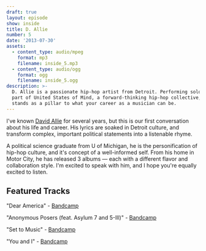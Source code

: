 ```yaml
---
draft: true
layout: episode
show: inside
title: D. Allie
number: 5
date: '2013-07-30'
assets:
  - content_type: audio/mpeg
    format: mp3
    filename: inside_5.mp3
  - content_type: audio/ogg
    format: ogg
    filename: inside_5.ogg
description: >-
  D. Allie is a passionate hip-hop artist from Detroit. Performing solo, and as
  part of United States of Mind, a forward-thinking hip-hop collective, he
  stands as a pillar to what your career as a musician can be.
---
```

I've known [David Allie](http://davidallie.com) for several years, but this is our first conversation about his life and career. His lyrics are soaked in Detroit culture, and transform complex, important political statements into a listenable rhyme.

A political science graduate from U of Michigan, he is the personification of hip-hop culture, and it's concept of a well-informed self. From his home in Motor City, he has released 3 albums &mdash; each with a different flavor and collaboration style. I'm excited to speak with him, and I hope you're equally excited to listen.

## Featured Tracks

"Dear America" - [Bandcamp](http://unitedstatesofmind.bandcamp.com/album/moonchild-and-d-allie-have-a-bright-future)

"Anonymous Posers (feat. Asylum 7 and 5-Ill)" - [Bandcamp](http://unitedstatesofmind.bandcamp.com/album/the-co-operative)

"Set to Music" - [Bandcamp](http://store.progressreportmusic.com/album/eddie-logix-d-allie-are-progress-report)

"You and I" - [Bandcamp](http://coldenglish.bandcamp.com)